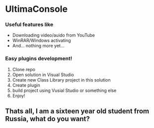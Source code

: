 # UltimaConsole
### Useful features like 
- Downloading video/auido from YouTube
- WinRAR/Windows activating
- And... nothing more yet...
### Easy plugins development!
1. Clone repo
2. Open solution in Visual Studio
3. Create new Class Library project in this solution
4. Create plugin 
5. build project using Vusial Studio or something else
6. Enjoy!
## Thats all, I am a sixteen year old student from Russia, what do you want?
